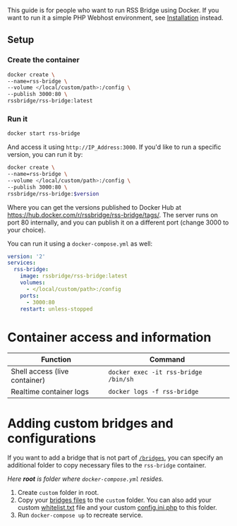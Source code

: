 This guide is for people who want to run RSS Bridge using Docker. If you want to run it a simple PHP Webhost environment, see [Installation](../03_For_Hosts/01_Installation.md) instead.

## Setup

### Create the container

```bash
docker create \
--name=rss-bridge \
--volume </local/custom/path>:/config \
--publish 3000:80 \
rssbridge/rss-bridge:latest
```
### Run it
```bash
docker start rss-bridge
```

And access it using `http://IP_Address:3000`. If you'd like to run a specific version, you can run it by:

```bash
docker create \
--name=rss-bridge \
--volume </local/custom/path>:/config \
--publish 3000:80 \
rssbridge/rss-bridge:$version
```

Where you can get the versions published to Docker Hub at https://hub.docker.com/r/rssbridge/rss-bridge/tags/. The server runs on port 80 internally, and you can publish it on a different port (change 3000 to your choice).

You can run it using a `docker-compose.yml` as well:

```yml
version: '2'
services:
  rss-bridge:
    image: rssbridge/rss-bridge:latest
    volumes:
      - </local/custom/path>:/config
    ports:
      - 3000:80
    restart: unless-stopped
```

# Container access and information

|Function|Command|
|----|----|
|Shell access (live container)|`docker exec -it rss-bridge /bin/sh`|
|Realtime container logs|`docker logs -f rss-bridge`|

# Adding custom bridges and configurations
If you want to add a bridge that is not part of [`/bridges`](https://github.com/RSS-Bridge/rss-bridge/tree/master/bridges), you can specify an additional folder to copy necessary files to the `rss-bridge` container.

_Here **root** is folder where `docker-compose.yml` resides._
1. Create `custom` folder in root. 
2. Copy your [bridges files](../05_Bridge_API/01_How_to_create_a_new_bridge.md) to the `custom` folder. You can also add your custom [whitelist.txt](../03_For_Hosts/05_Whitelisting.md) file and your custom [config.ini.php](../03_For_Hosts/08_Custom_Configuration.md) to this folder.
3. Run `docker-compose up` to recreate service.